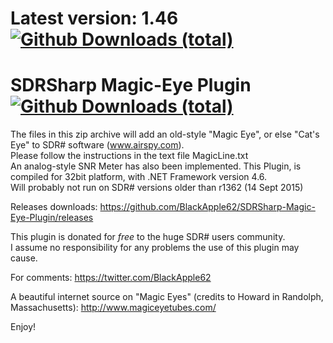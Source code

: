 # Latest version: 1.46 [![Github Downloads (total)](https://img.shields.io/github/downloads/BlackApple62/SDRSharp-Magic-Eye-Plugin/1.46/total.svg)]()
  
# SDRSharp Magic-Eye Plugin [![Github Downloads (total)](https://img.shields.io/github/downloads/BlackApple62/SDRSharp-Magic-Eye-Plugin/total.svg)]()

The files in this zip archive will add an old-style "Magic Eye", or else "Cat's Eye" to SDR# software (www.airspy.com).<br>Please follow the instructions in the text file MagicLine.txt<br>
An analog-style SNR Meter has also been implemented.
This Plugin, is compiled for 32bit platform, with .NET Framework version 4.6.<br>Will probably not run on SDR# versions older than r1362 (14 Sept 2015)

Releases downloads: https://github.com/BlackApple62/SDRSharp-Magic-Eye-Plugin/releases

This plugin is donated for *free* to the huge SDR# users community.<br>
I assume no responsibility for any problems the use of this plugin may cause.<br>

For comments: https://twitter.com/BlackApple62

A beautiful internet source on "Magic Eyes" (credits to Howard in Randolph, Massachusetts): http://www.magiceyetubes.com/

Enjoy!

